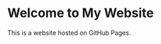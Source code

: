 <!DOCTYPE html>
<html>
<head>
 <title>My GitHub Website</title>
</head>
<body>
    <h1>Welcome to My Website</h1>
    <p>This is a  website hosted on GitHub Pages.</p>
</body>
</html>

